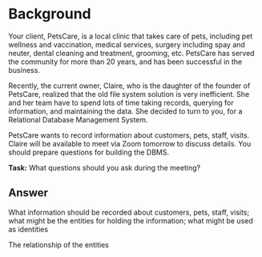 # Background

Your client, PetsCare, is a local clinic that takes care of pets, including pet wellness and vaccination, medical services, surgery including spay and neuter, dental cleaning and treatment, grooming, etc. PetsCare has served the community for more than 20 years, and has been successful in the business.

Recently, the current owner, Claire, who is the daughter of the founder of PetsCare, realized that the old file system solution is very inefficient. She and her team have to spend lots of time taking records, querying for information, and maintaining the data. She decided to turn to you, for a Relational Database Management System.

PetsCare wants to record information about customers, pets, staff, visits. Claire will be available to meet via Zoom tomorrow to discuss details. You should prepare questions for building the DBMS.

**Task:** What questions should you ask during the meeting?

## Answer

What information should be recorded about customers, pets, staff, visits; what might be the entities for holding the information; what might be used as identities

The relationship of the entities
